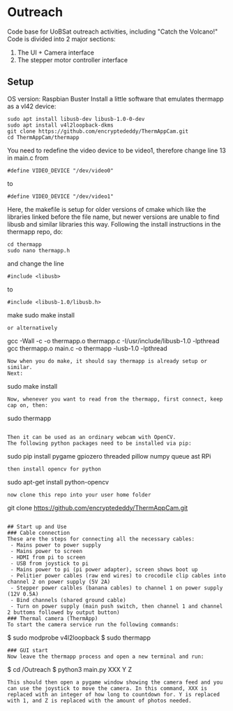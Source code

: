 # Outreach
Code base for UoBSat outreach activities, including "Catch the Volcano!"
Code is divided into 2 major sections:
1) The UI + Camera interface
2) The stepper motor controller interface

## Setup
OS version: Raspbian Buster
Install a little software that emulates thermapp as a vl42 device:
```
sudo apt install libusb-dev libusb-1.0-0-dev
sudo apt install v4l2loopback-dkms
git clone https://github.com/encryptededdy/ThermAppCam.git
cd ThermAppCam/thermapp
```
You need to redefine the video device to be video1, therefore change line 13 in main.c from 

```
#define VIDEO_DEVICE "/dev/video0"
```
to 
```
#define VIDEO_DEVICE "/dev/video1"
```

Here, the makefile is setup for older versions of cmake which like the libraries linked before the file name, but newer versions are unable to find libusb and similar libraries this way. Following the install instructions in the thermapp repo, do:
```
cd thermapp
sudo nano thermapp.h
```
and change the line 
```
#include <libusb>
```
to 
```
#include <libusb-1.0/libusb.h>
```
make
sudo make install
```
or alternatively
```
gcc -Wall -c -o thermapp.o thermapp.c -I/usr/include/libusb-1.0 -lpthread
gcc thermapp.o main.c -o thermapp -lusb-1.0 -lpthread
```
Now when you do make, it should say thermapp is already setup or similar.
Next:
```
sudo make install
```
Now, whenever you want to read from the thermapp, first connect, keep cap on, then:
```
sudo thermapp
```

Then it can be used as an ordinary webcam with OpenCV.
The following python packages need to be installed via pip:
```
sudo pip install pygame gpiozero threaded pillow numpy queue ast RPi
```
then install opencv for python
```
sudo apt-get install python-opencv
```
now clone this repo into your user home folder
```
git clone https://github.com/encryptededdy/ThermAppCam.git
```

## Start up and Use
### Cable connection
These are the steps for connecting all the necessary cables:
 - Mains power to power supply
 - Mains power to screen
 - HDMI from pi to screen
 - USB from joystick to pi
 - Mains power to pi (pi power adapter), screen shows boot up
 - Pelitier power cables (raw end wires) to crocodile clip cables into channel 2 on power supply (5V 2A)
 - Stepper power calbles (banana cables) to channel 1 on power supply (12V 0.5A)
 - Bind channels (shared ground cable)
 - Turn on power supply (main push switch, then channel 1 and channel 2 buttoms followed by output button)
### Thermal camera (ThermApp)
To start the camera service run the following commands:
```
$ sudo modprobe v4l2loopback
$ sudo thermapp
```
### GUI start
Now leave the thermapp process and open a new terminal and run:

```
$ cd /Outreach
$ python3 main.py XXX Y Z
```
This should then open a pygame window showing the camera feed and you can use the joystick to move the camera. In this command, XXX is replaced with an integer of how long to countdown for. Y is replaced with 1, and Z is replaced with the amount of photos needed. 
